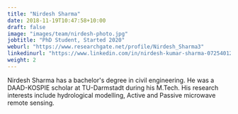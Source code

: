 ```yaml
---
title: "Nirdesh Sharma"
date: 2018-11-19T10:47:58+10:00
draft: false
image: "images/team/nirdesh-photo.jpg"
jobtitle: "PhD Student, Started 2020"
weburl: "https://www.researchgate.net/profile/Nirdesh_Sharma3"
linkedinurl: "https://www.linkedin.com/in/nirdesh-kumar-sharma-072540122/"
weight: 2
---
```

Nirdesh Sharma has a bachelor's degree in civil engineering. He was a DAAD-KOSPIE scholar at TU-Darmstadt during his M.Tech.  His research interests include hydrological modelling, Active and Passive microwave remote sensing.

